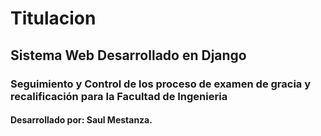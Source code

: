 # Titulacion 
## Sistema Web Desarrollado en Django
### Seguimiento y Control de los proceso de examen de gracia y recalificación para la Facultad de Ingenieria
#### Desarrollado por: Saul Mestanza.
